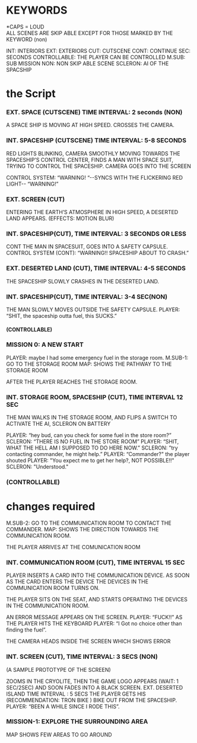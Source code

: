 # KEYWORDS
*CAPS = LOUD	
ALL SCENES ARE SKIP ABLE EXCEPT FOR THOSE MARKED BY THE KEYWORD (non)

INT: INTERIORS
EXT: EXTERIORS
CUT: CUTSCENE
CONT: CONTINUE
SEC: SECONDS
CONTROLLABLE: THE PLAYER CAN BE CONTROLLED
M.SUB: SUB MISSION
NON: NON SKIP ABLE SCENE
SCLERON: AI OF THE SPACSHIP

# the Script
### EXT.  SPACE (CUTSCENE) TIME INTERVAL: 2 seconds (NON)
 A SPACE SHIP IS MOVING AT HIGH SPEED. CROSSES THE CAMERA.

### INT. SPACESHIP (CUTSCENE) TIME INTERVAL: 5-8 SECONDS
RED LIGHTS BLINKING, CAMERA SMOOTHLY MOVING TOWARDS THE SPACESHIP’S CONTROL CENTER, FINDS A MAN WITH SPACE SUIT, TRYING TO CONTROL THE SPACESHIP. CAMERA GOES INTO THE SCREEN 

CONTROL SYSTEM: “WARNING! “--SYNCS WITH THE FLICKERING RED LIGHT-- “WARNING!”

### EXT. SCREEN (CUT) 
ENTERING THE EARTH’S ATMOSPHERE IN HIGH SPEED,							 A DESERTED LAND APPEARS.
(EFFECTS: MOTION BLUR)

### INT. SPACESHIP(CUT), TIME INTERVAL: 3 SECONDS OR LESS 
CONT THE MAN IN SPACESUIT, GOES INTO A SAFETY CAPSULE.
CONTROL SYSTEM (CONT): “WARNING!! SPACESHIP ABOUT TO CRASH.”

### EXT. DESERTED LAND (CUT), TIME INTERVAL: 4-5 SECONDS
THE SPACESHIP SLOWLY CRASHES IN THE DESERTED LAND. 


### INT. SPACESHIP(CUT), TIME INTERVAL: 3-4 SEC(NON)
 THE MAN SLOWLY MOVES OUTSIDE THE SAFETY CAPSULE. 
 PLAYER: “SHIT, the spaceship outta fuel, this SUCKS.”

#### (CONTROLLABLE)

### MISSION 0: A NEW START 

 PLAYER: maybe I had some emergency fuel in the storage room.
 M.SUB-1: GO TO THE STORAGE ROOM
 MAP: SHOWS THE PATHWAY TO THE STORAGE ROOM

AFTER THE PLAYER REACHES THE STORAGE ROOM.

### INT. STORAGE ROOM, SPACESHIP (CUT), TIME INTERVAL 12 SEC
THE MAN WALKS IN THE STORAGE ROOM, AND FLIPS A SWITCH TO  ACTIVATE THE AI, 
SCLERON ON BATTERY 

PLAYER: “hey bud, can you check for some fuel in the store room?”
SCLERON: “THERE IS NO FUEL IN THE STORE ROOM”
PLAYER: “SHIT, WHAT THE HELL AM I SUPPOSED TO DO HERE NOW.”
SCLERON: ”try contacting commander, he might help.”
PLAYER: “Commander?" 
 the player shouted
PLAYER: "You expect me to get her help?, NOT POSSIBLE!!"
SCLERON: "Understood."


### (CONTROLLABLE)

# changes required

M.SUB-2: GO TO THE COMMUNICATION ROOM TO CONTACT THE COMMANDER.
MAP: SHOWS THE DIRECTION TOWARDS THE COMMUNICATION ROOM.


 THE PLAYER ARRIVES AT THE COMUNICATION ROOM

### INT. COMMUNICATION ROOM (CUT), TIME INTERVAL 15 SEC
PLAYER INSERTS A CARD INTO THE COMMUNICATION DEVICE. AS SOON AS THE CARD ENTERS THE DEVICE THE DEVICES IN THE COMMUNICATION ROOM TURNS ON.

THE PLAYER SITS ON THE SEAT, AND STARTS OPERATING THE DEVICES IN THE COMMUNICATION ROOM. 

AN ERROR MESSAGE APPEARS ON THE SCREEN. 
PLAYER: “FUCK!!”  AS THE PLAYER HITS THE KEYBOARD 
PLAYER: “I Got no choice other than finding the fuel”.

THE CAMERA HEADS INSIDE THE SCREEN WHICH SHOWS ERROR










### INT. SCREEN (CUT), TIME INTERVAL: 3 SECS (NON)

 
(A SAMPLE PROTOTYPE OF THE SCREEN)

ZOOMS IN THE CRYOLITE, THEN THE GAME LOGO APPEARS (WAIT: 1 SEC/2SEC) AND SOON FADES INTO A BLACK SCREEN.
EXT. DESERTED ISLAND TIME INTERVAL : 5 SECS
THE PLAYER GETS HIS (RECOMMENDATION: TRON BIKE ) BIKE OUT FROM THE SPACESHIP.
PLAYER: “BEEN A WHILE SINCE I RODE THIS”.
	
			
### MISSION-1: EXPLORE THE SURROUNDING AREA

MAP SHOWS FEW AREAS TO GO AROUND






 

								                            	    




